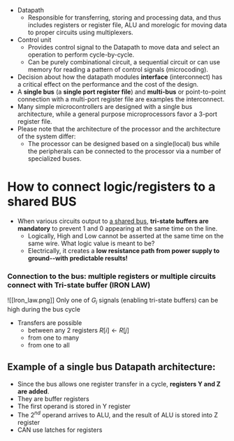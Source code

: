 - Datapath
	- Responsible for transferring, storing and processing data, and thus includes registers or register file, ALU and morelogic for moving data to proper circuits using multiplexers.
- Control unit
	- Provides control signal to the Datapath to move data and select an operation to perform cycle-by-cycle.
	- Can be purely combinational circuit, a sequential circuit or can use memory for reading a pattern of control signals (microcoding).
- Decision about how the datapath modules **interface** (interconnect) has a critical effect on the performance and the cost of the design.
- A **single bus** (a **single port register file**) and **multi-bus** or point-to-point connection with a multi-port register file are examples the interconnect.
- Many simple microcontrollers are designed with a single bus architecture, while a general purpose microprocessors favor a 3-port register file.
- Please note that the architecture of the processor and the architecture of the system differ:
	- The processor can be designed based on a single(local) bus while the peripherals can be connected to the processor via a number of specialized buses.
# How to connect logic/registers to a shared BUS
- When various circuits output to <u>a shared bus</u>, **tri-state buffers are mandatory** to prevent 1 and 0 appearing at the same time on the line.
	- Logically, High and Low cannot be asserted at the same time on the same wire. What logic value is meant to be?
	- Electrically, it creates a **low resistance path from power supply to ground--with predictable results!**
### Connection to the bus: multiple registers or multiple circuits connect with Tri-state buffer (IRON LAW)
![[Iron_law.png]]
Only one of $G_i$ signals (enabling tri-state buffers) can be high during the bus cycle
- Transfers are possible
	- between any 2 registers $R[i]\leftarrow R[j]$
	- from one to many
	- from one to all
## Example of a single bus Datapath architecture:
- Since the bus allows one register transfer in a cycle, **registers Y and Z are added**.
- They are buffer registers
- The first operand is stored in Y register
- The $2^{nd}$ operand arrives to ALU, and the result of ALU is stored into Z register
- CAN use latches for registers